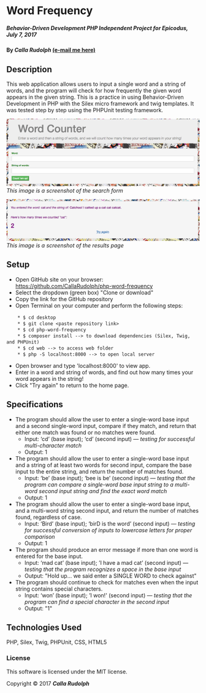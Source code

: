# Word Frequency
##### _Behavior-Driven Development PHP Independent Project for Epicodus, July 7, 2017_

#### By _Calla Rudolph_ [(e-mail me here)](<mailto:callarudolph@gmail.com>)

## Description

This web application allows users to input a single word and a string of words, and the program will check for how frequently the given word appears in the given string. This is a practice in using Behavior-Driven Development in PHP with the Silex micro framework and twig templates. It was tested step by step using the PHPUnit testing framework.

![Preview of Form](web/img/home.png)
_This image is a screenshot of the search form_

![Preview of Results](web/img/result.png)
_This image is a screenshot of the results page_

## Setup

* Open GitHub site on your browser: https://github.com/CallaRudolph/php-word-frequency
* Select the dropdown (green box) "Clone or download"
* Copy the link for the GitHub repository
* Open Terminal on your computer and perform the following steps:
````
    * $ cd desktop
    * $ git clone <paste repository link>
    * $ cd php-word-frequency
    * $ composer install --> to download dependencies (Silex, Twig, and PHPUnit)
    * $ cd web --> to access web folder
    * $ php -S localhost:8000 --> to open local server
````
* Open browser and type 'localhost:8000' to view app.
* Enter in a word and string of words, and find out how many times your word appears in the string!
* Click "Try again" to return to the home page.

## Specifications
* The program should allow the user to enter a single-word base input and a second single-word input, compare if they match, and return that either one match was found or no matches were found.
	* Input: ‘cd’ (base input); ‘cd’ (second input) — _testing for successful multi-character match_
	* Output: 1
* The program should allow the user to enter a single-word base input and a string of at least two words for second input, compare the base input to the entire string, and return the number of matches found.
	* Input: ‘be’ (base input); ‘bee is be’ (second input) — _testing that the program can compare a single-word base input string to a multi-word second input string and find the exact word match_
	* Output: 1
* The program should allow the user to enter a single-word base input, and a multi-word string second input, and return the number of matches found, regardless of case.
	* Input: ‘Bird’ (base input); ‘birD is the word’ (second input) — _testing for successful conversion of inputs to lowercase letters for proper comparison_
	* Output: 1
* The program should produce an error message if more than one word is entered for the base input.
	* Input: ‘mad cat’ (base input); ’I have a mad cat’ (second input) — _testing that the program recognizes a space in the base input_
	* Output: "Hold up... we said enter a SINGLE WORD to check against"
* The program should continue to check for matches even when the input string contains special characters.
	* Input: ‘won’ (base input); ’I won!' (second input) — _testing that the program can find a special character in the second input_
	* Output: "1"

## Technologies Used

PHP, Silex, Twig, PHPUnit, CSS, HTML5

### License
This software is licensed under the MIT license.

Copyright &copy; 2017 **_Calla Rudolph_**
